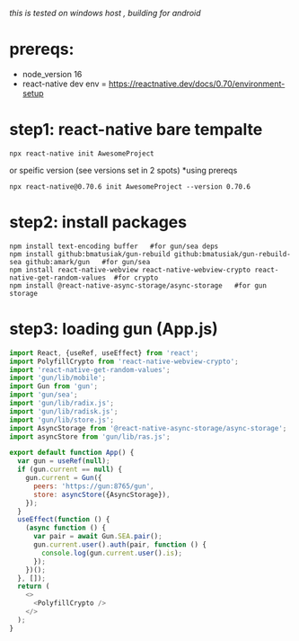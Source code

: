 _this is tested on windows host , building for android_

# prereqs:
  * node_version 16
  * react-native dev env = https://reactnative.dev/docs/0.70/environment-setup

# step1: react-native bare tempalte

```
npx react-native init AwesomeProject
```
or speific version (see versions set in 2 spots) *using prereqs
```
npx react-native@0.70.6 init AwesomeProject --version 0.70.6
```

# step2: install packages
```
npm install text-encoding buffer   #for gun/sea deps
npm install github:bmatusiak/gun-rebuild github:bmatusiak/gun-rebuild-sea github:amark/gun   #for gun/sea
npm install react-native-webview react-native-webview-crypto react-native-get-random-values  #for crypto
npm install @react-native-async-storage/async-storage   #for gun storage
```

# step3: loading gun (App.js)
```js
import React, {useRef, useEffect} from 'react';
import PolyfillCrypto from 'react-native-webview-crypto';
import 'react-native-get-random-values';
import 'gun/lib/mobile';
import Gun from 'gun';
import 'gun/sea';
import 'gun/lib/radix.js';
import 'gun/lib/radisk.js';
import 'gun/lib/store.js';
import AsyncStorage from '@react-native-async-storage/async-storage';
import asyncStore from 'gun/lib/ras.js';

export default function App() {
  var gun = useRef(null);
  if (gun.current == null) {
    gun.current = Gun({
      peers: 'https://gun:8765/gun',
      store: asyncStore({AsyncStorage}),
    });
  }
  useEffect(function () {
    (async function () {
      var pair = await Gun.SEA.pair();
      gun.current.user().auth(pair, function () {
        console.log(gun.current.user().is);
      });
    })();
  }, []);
  return (
    <>
      <PolyfillCrypto />
    </>
  );
}

```
